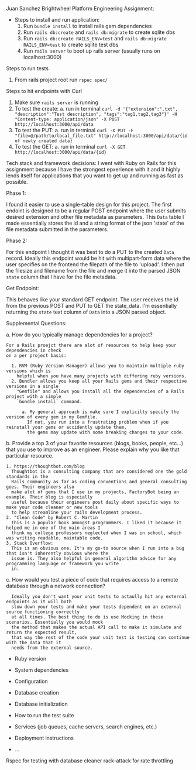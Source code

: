 Juan Sanchez Brightwheel Platform Engineering Assignment:


* Steps to install and run application:
  1. Run `bundle install` to install rails gem dependencies
  2. Run `rails db:create` and `rails db:migrate` to create sqlite dbs
  3. Run `rails db:create RAILS_ENV=test` and `rails db:migrate RAILS_ENV=test` to create sqlite test dbs
  4. Run `rails server` to boot up rails server (usually runs on localhost:3000)

Steps to run tests
  1. From rails project root run `rspec spec/`

Steps to hit endpoints with Curl
  1. Make sure `rails server` is running
  2. To test the create:
    a. run in terminal `curl -d '{"extension":".txt", "description":"Test description", "tags":"tag1,tag2,tag3"}' -H "Content-type: application/json" -X POST http://localhost:3000/api/data`
  3. To test the PUT:
    a. run in terminal `curl -X PUT -F "file=@/path/to/local_file.txt" http://localhost:3000/api/data/{id of newly created data}`
  4. To test the GET:
    a. run in terminal `curl -X GET http://localhost:3000/api/data/{id}`

Tech stack and framework decisions:
  I went with Ruby on Rails for this assignment because I have the strongest epxerience with it and it highly lends itself for applications that you want to get up and running as fast as possible. 

Phase 1:

  I found it easier to use a single-table design for this project. The first endoint is designed to be a regular POST
  endpoint where the user submits desired extension and other file metadata as parameters. This `Data` table I made
  essentially stores the id and a string format of the json 'state' of the file metadata submitted in the parameters.

Phase 2:

  For this endpoint I thought it was best to do a PUT to the created `Data` record. Ideally this endpoint would be hit with multipart-form
  data where the user specifies on the frontend the filepath of the file to 'upload'. I then put the filesize and filename from the file
  and merge it into the parsed JSON `state` column that I have for the file metadata.

Get Endpoint:

  This behaves like your standard GET endpoint. The user receives the id from the previous POST and PUT to GET the state_data. I'm
  essentially returning the `state` text column of `Data` into a JSON parsed object.


Supplemental Questions:

  a. How do you typically manage dependencies for a project?

    For a Rails proejct there are alot of resources to help keep your dependencies in check
    on a per project basis:

      1. RVM (Ruby Version Manager) allows you to maintain multiple ruby versions which is
        helpful when you have many projects with differing ruby versions.
      2. Bundler allows you keep all your Rails gems and their respective versions in a single
        "Gemfile" and allows you install all the dependencies of a Rails project with a simple
        `bundle install` command.

          a. My general approach is make sure I explicilty specify the version of every gem in my Gemfile.
            If not, you run into a frustrating problem when if you reinstall your gems or accidently update them,
            the gems may update with some breaking changes to your code.

  b. Provide a top 3 of your favorite resources (blogs, books, people, etc...) that you
    use to improve as an engineer. Please explain why you like that particular
    resource.

    1. https://thoughtbot.com/blog
      Thoughtbot is a consulting company that are considered one the gold standards in the
      Rails community as far as coding conventions and general consulting goes. Their engineers also
      make alot of gems that I use in my projects, FactoryBot being an example. Their blog is especially
      useful because their engineers post daily about specific ways to make your code cleaner or new tools
      to help streamline your rails development process.
    2. "Clean Code" by Robert C. Martin
      This is a popular book amongst programmers. I liked it because it helped me in one of the main areas I
      think my college professors neglected when I was in school, which was writing readable, maintable code. 
    3. Stack Overflow:
      This is an obvious one. It's my go-to source when I run into a bug that isn't inherently obvious where the
      issue is. They also helpful in general algorithm advice for any programming language or framework you write
      in.

  c. How would you test a piece of code that requires access to a remote database
    through a network connection?

      Ideally you don't want your unit tests to actaully hit any external endpoints as it will both
      slow down your tests and make your tests dependent on an external source functioning correctly
      at all times. The best thing to do is use Mocking in these scenarios. Essentially you would mock
      the method that makes the actual API call to make it simulate and return the expected result,
      that way the rest of the code your unit test is testing can continue with the data that it
      needs from the external source. 


* Ruby version

* System dependencies

* Configuration

* Database creation

* Database initialization

* How to run the test suite

* Services (job queues, cache servers, search engines, etc.)

* Deployment instructions

* ...

Rspec for testing with database cleaner
rack-attack for rate throttling
